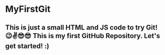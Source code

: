# MyFirstGit

## This is just a small HTML and JS code to try Git! 😉✌😎😎 This is my first GitHub Repository. Let's get started! :)